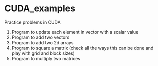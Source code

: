 # CUDA_examples
Practice problems in CUDA

1. Program to update each element in vector with a scalar value
2. Program to add two vectors
3. Program to add two 2d arrays
4. Program to square a matrix (check all the ways this can be done and play with grid and block sizes)
5. Program to multiply two matrices
